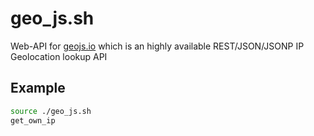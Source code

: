 # geo_js.sh
Web-API for [geojs.io](https://www.geojs.io) which is an highly available REST/JSON/JSONP IP Geolocation lookup API

## Example
```bash
source ./geo_js.sh
get_own_ip
```

